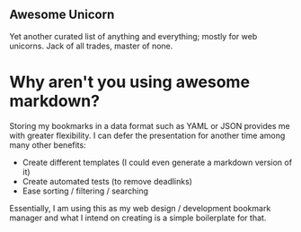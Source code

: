 Awesome Unicorn
---------------

Yet another curated list of anything and everything; mostly for web unicorns. Jack of all trades, master of none.


# Why aren't you using awesome markdown?

Storing my bookmarks in a data format such as YAML or JSON provides me with greater flexibility. I can defer the presentation for another time among many other benefits:

- Create different templates (I could even generate a markdown version of it)
- Create automated tests (to remove deadlinks)
- Ease sorting / filtering / searching

Essentially, I am using this as my web design / development bookmark manager and what I intend on creating is a simple boilerplate for that.

